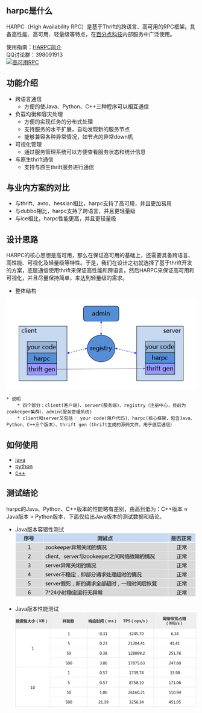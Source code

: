 ## harpc是什么
HARPC（High Availability RPC）是基于Thrift的跨语言、高可用的RPC框架。具备高性能、高可用、轻量级等特点，在[百分点科技](http://www.baifendian.com/)内部服务中广泛使用。


使用指南：[HARPC简介](docs/HARPC简介.pdf)  
QQ讨论群：398091913  
<a target="_blank" href="http://shang.qq.com/wpa/qunwpa?idkey=302796d303355d2fa70bba985aa2e13f554f910ccab428f1437a078d7082fb7c"><img border="0" src="http://pub.idqqimg.com/wpa/images/group.png" alt="高可用RPC" title="高可用RPC"></a>

## 功能介绍

* 跨语言通信
    * 方便的使Java、Python、C++三种程序可以相互通信
* 负载均衡和容灾处理
    * 方便的实现任务的分布式处理
    * 支持服务的水平扩展，自动发现新的服务节点
    * 能够兼容各种异常情况，如节点的异常down机
* 可视化管理
    * 通过服务管理系统可以方便查看服务状态和统计信息
* 与原生thrift通信
    * 支持与原生thrift服务进行通信   

## 与业内方案的对比

* 与thrift、avro、hessian相比，harpc支持了高可用，并且更加易用
* 与dubbo相比，harpc支持了跨语言，并且更轻量级
* 与ice相比，harpc性能更高，并且更轻量级

## 设计思路
HARPC的核心思想是高可用，那么在保证高可用的基础上，还需要具备跨语言、高性能、可视化及轻量级等特性。于是，我们在设计之初就选择了基于thrift开发的方案，底层通信使用thrift来保证高性能和跨语言，然后HARPC来保证高可用和可视化，并且尽量保持简单，来达到轻量级的需求。

* 整体结构

![整体结构](imgs/arch_overall.png)
   
    * 说明
        * 四个部分：client(客户端)、server(服务端)、registry（注册中心，目前为zookeeper集群）、admin(服务管理系统)
        * client和server又包括： your code(用户代码)、harpc(核心框架，包含Java、Python、C++三个版本）、thrift gen（thrift生成的源码文件，用于底层通信）


## 如何使用

* [java](java) 
* [python](python)
* [c++](cpp)

## 测试结论
harpc的Java、Python、C++版本的性能略有差别，由高到低为：C++版本 ≈ Java版本 > Python版本，下面仅给出Java版本的测试数据和结论。

* Java版本容错性测试
![java版本容错性测试](imgs/java_fault_tolerant.png)

* Java版本性能测试
![java版本性能测试](imgs/java_performance.png)

